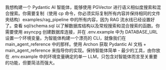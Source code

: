 我想构建一个 Pydantic AI 智能体，能够使用 PGVector 进行语义相似度搜索和混合搜索。你需要复制（使用 cp 命令，你必须实际复制所有内容并保持相同的文件夹结构）examples/rag_pipeline 中的所有内容，因为 RAG 流水线已经设置好了。查看 sql/schema.sql 以了解数据库结构以及常规搜索和混合搜索的函数。你需要使用 asyncpg 创建数据库连接，并在 .env.example 中为 DATABASE_URL 设置一个环境变量。为智能体构建一个漂亮的 CLI，就像我们在 main_agent_reference 中的那样。使用 Archon 获取 Pydantic AI 文档 + main_agent_reference 来指导你的实现。保持智能体简单 - 最少的工具，由你放在 .env.example 中的环境变量确定的单一 LLM，只包含对智能体而言至关重要的功能，但要简洁而强大。